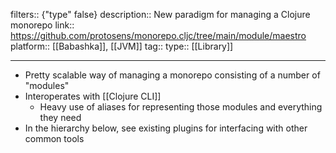 filters:: {"type" false}
description:: New paradigm for managing a Clojure monorepo
link:: https://github.com/protosens/monorepo.cljc/tree/main/module/maestro
platform:: [[Babashka]], [[JVM]]
tag:: 
type:: [[Library]]

- ---
- Pretty scalable way of managing a monorepo consisting of a number of "modules"
- Interoperates with [[Clojure CLI]]
	- Heavy use of aliases for representing those modules and everything they need
- In the hierarchy below, see existing plugins for interfacing with other common tools